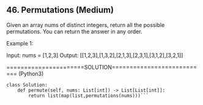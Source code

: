 ## 46. Permutations (Medium)

Given an array nums of distinct integers, return all the possible permutations. You can return the answer in any order.

Example 1:

Input: nums = [1,2,3]
Output: [[1,2,3],[1,3,2],[2,1,3],[2,3,1],[3,1,2],[3,2,1]]


======================SOLUTION=========================== (Python3)

```from itertools import permutations
class Solution:
    def permute(self, nums: List[int]) -> List[List[int]]:
        return list(map(list,permutations(nums)))```

